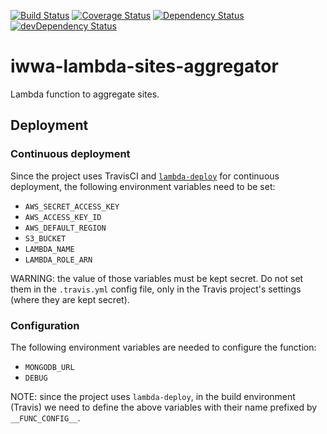 [![Build Status](https://travis-ci.org/innowatio/iwwa-lambda-sites-aggregator.svg?branch=master)](https://travis-ci.org/innowatio/iwwa-lambda-sites-aggregator)
[![Coverage Status](https://coveralls.io/repos/innowatio/iwwa-lambda-sites-aggregator/badge.svg?branch=master&service=github)](https://coveralls.io/github/innowatio/iwwa-lambda-sites-aggregator?branch=master)
[![Dependency Status](https://david-dm.org/innowatio/iwwa-lambda-sites-aggregator.svg)](https://david-dm.org/innowatio/iwwa-lambda-sites-aggregator)
[![devDependency Status](https://david-dm.org/innowatio/iwwa-lambda-sites-aggregator/dev-status.svg)](https://david-dm.org/innowatio/iwwa-lambda-sites-aggregator#info=devDependencies)

# iwwa-lambda-sites-aggregator

Lambda function to aggregate sites.

## Deployment

### Continuous deployment

Since the project uses TravisCI and
[`lambda-deploy`](https://github.com/innowatio/lambda-deploy/) for continuous
deployment, the following environment variables need to be set:

- `AWS_SECRET_ACCESS_KEY`
- `AWS_ACCESS_KEY_ID`
- `AWS_DEFAULT_REGION`
- `S3_BUCKET`
- `LAMBDA_NAME`
- `LAMBDA_ROLE_ARN`

WARNING: the value of those variables must be kept secret. Do not set them in
the `.travis.yml` config file, only in the Travis project's settings (where they
are kept secret).

### Configuration

The following environment variables are needed to configure the function:

- `MONGODB_URL`
- `DEBUG`

NOTE: since the project uses `lambda-deploy`, in the build environment (Travis)
we need to define the above variables with their name prefixed by
`__FUNC_CONFIG__`.
